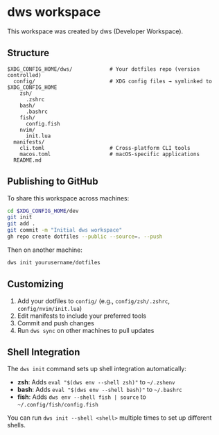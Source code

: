 # dws workspace

This workspace was created by dws (Developer Workspace).

## Structure

```
$XDG_CONFIG_HOME/dws/            # Your dotfiles repo (version controlled)
  config/                        # XDG config files → symlinked to $XDG_CONFIG_HOME
    zsh/
      .zshrc
    bash/
      .bashrc
    fish/
      config.fish
    nvim/
      init.lua
  manifests/
    cli.toml                     # Cross-platform CLI tools
    macos.toml                   # macOS-specific applications
  README.md
```

## Publishing to GitHub

To share this workspace across machines:

```bash
cd $XDG_CONFIG_HOME/dev
git init
git add .
git commit -m "Initial dws workspace"
gh repo create dotfiles --public --source=. --push
```

Then on another machine:

```bash
dws init yourusername/dotfiles
```

## Customizing

1. Add your dotfiles to `config/` (e.g., `config/zsh/.zshrc`, `config/nvim/init.lua`)
2. Edit manifests to include your preferred tools
3. Commit and push changes
4. Run `dws sync` on other machines to pull updates

## Shell Integration

The `dws init` command sets up shell integration automatically:

- **zsh**: Adds `eval "$(dws env --shell zsh)"` to `~/.zshenv`
- **bash**: Adds `eval "$(dws env --shell bash)"` to `~/.bashrc`
- **fish**: Adds `dws env --shell fish | source` to `~/.config/fish/config.fish`

You can run `dws init --shell <shell>` multiple times to set up different shells.
